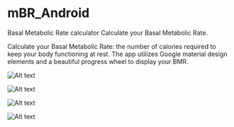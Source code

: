 # mBR_Android
Basal Metabolic Rate calculator
Calculate your Basal Metabolic Rate.

Calculate your Basal Metabolic Rate: the number of calories required to keep your body functioning at rest. The app utilizes Google material design elements and a beautiful progress wheel to display your BMR.



![Alt text](https://drive.google.com/open?id=0B24WiLHwdPNSN2UwMGprZms4aUU "BMR HOME")



![Alt text](https://drive.google.com/open?id=0B24WiLHwdPNSQUh5V3hZRWUxWHc "ENTER DETAILS")


![Alt text](https://drive.google.com/open?id=0B24WiLHwdPNSdWhEQ0lwbXhOMjg "LOG HISTORY")


![Alt text](https://drive.google.com/open?id=0B24WiLHwdPNSWGlKenhFUXFiakU "ABOUT")
